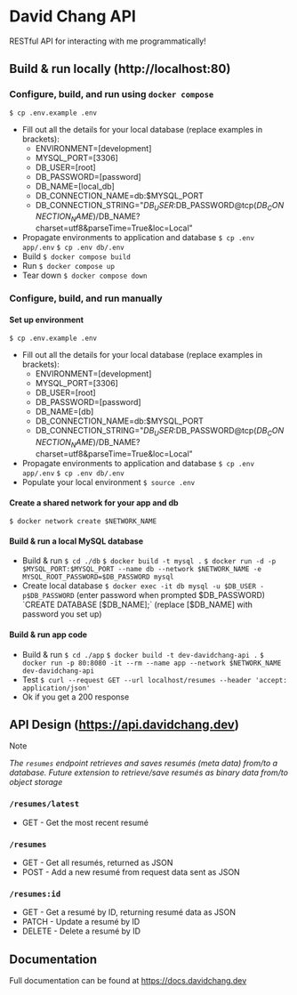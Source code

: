 # David Chang API
RESTful API for interacting with me programmatically!

## Build & run locally (http://localhost:80)

### Configure, build, and run using `docker compose`
`$ cp .env.example .env`
- Fill out all the details for your local database (replace examples in brackets):
	- ENVIRONMENT=[development]
	- MYSQL_PORT=[3306]
	- DB_USER=[root]
	- DB_PASSWORD=[password]
	- DB_NAME=[local_db]
	- DB_CONNECTION_NAME=db:$MYSQL_PORT
	- DB_CONNECTION_STRING="$DB_USER:$DB_PASSWORD@tcp($DB_CONNECTION_NAME)/$DB_NAME?charset=utf8&parseTime=True&loc=Local"
- Propagate environments to application and database
`$ cp .env app/.env`
`$ cp .env db/.env`
- Build
`$ docker compose build`
- Run
`$ docker compose up`
- Tear down
`$ docker compose down`

### Configure, build, and run manually
#### Set up environment
`$ cp .env.example .env`
- Fill out all the details for your local database (replace examples in brackets):
	- ENVIRONMENT=[development]
	- MYSQL_PORT=[3306]
	- DB_USER=[root]
	- DB_PASSWORD=[password]
	- DB_NAME=[db]
	- DB_CONNECTION_NAME=db:$MYSQL_PORT
	- DB_CONNECTION_STRING="$DB_USER:$DB_PASSWORD@tcp($DB_CONNECTION_NAME)/$DB_NAME?charset=utf8&parseTime=True&loc=Local"
- Propagate environments to application and database
`$ cp .env app/.env`
`$ cp .env db/.env`
- Populate your local environment
`$ source .env`
#### Create a shared network for your app and db
`$ docker network create $NETWORK_NAME`
#### Build & run a local MySQL database
- Build & run
`$ cd ./db`
`$ docker build -t mysql .`
`$ docker run -d -p $MYSQL_PORT:$MYSQL_PORT --name db --network $NETWORK_NAME -e MYSQL_ROOT_PASSWORD=$DB_PASSWORD mysql`
- Create local database
`$ docker exec -it db mysql -u $DB_USER -p$DB_PASSWORD`
(enter password when prompted $DB_PASSWORD)
`CREATE DATABASE [$DB_NAME];` (replace [$DB_NAME] with password you set up)
#### Build & run app code
- Build & run
`$ cd ./app`
`$ docker build -t dev-davidchang-api .`
`$ docker run -p 80:8080 -it --rm --name app --network $NETWORK_NAME dev-davidchang-api`
- Test
`$ curl --request GET --url localhost/resumes --header 'accept: application/json'`
- Ok if you get a 200 response

## API Design (https://api.davidchang.dev)
>[!NOTE]
>_The `resumes` endpoint retrieves and saves resumés (meta data) from/to a database. Future extension to retrieve/save resumés as binary data from/to object storage_
### `/resumes/latest`
- GET - Get the most recent resumé
### `/resumes` 
- GET - Get all resumés, returned as JSON
- POST - Add a new resumé from request data sent as JSON
### `/resumes:id` 
- GET - Get a resumé by ID, returning resumé data as JSON
- PATCH - Update a resumé by ID
- DELETE - Delete a resumé by ID

## Documentation

Full documentation can be found at https://docs.davidchang.dev
